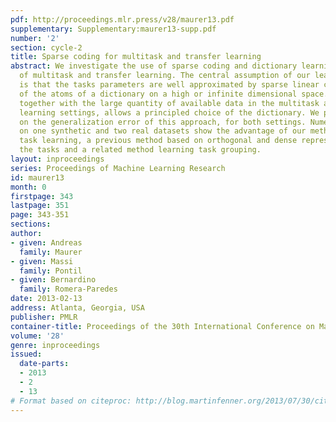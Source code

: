 ```yaml
---
pdf: http://proceedings.mlr.press/v28/maurer13.pdf
supplementary: Supplementary:maurer13-supp.pdf
number: '2'
section: cycle-2
title: Sparse coding for multitask and transfer learning
abstract: We investigate the use of sparse coding and dictionary learning in the context
  of multitask and transfer learning. The central assumption of our learning method
  is that the tasks parameters are well approximated by sparse linear combinations
  of the atoms of a dictionary on a high or infinite dimensional space. This assumption,
  together with the large quantity of available data in the multitask and transfer
  learning settings, allows a principled choice of the dictionary. We provide bounds
  on the generalization error of this approach, for both settings. Numerical experiments
  on one synthetic and two real datasets show the advantage of our method over single
  task learning, a previous method based on orthogonal and dense representation of
  the tasks and a related method learning task grouping.
layout: inproceedings
series: Proceedings of Machine Learning Research
id: maurer13
month: 0
firstpage: 343
lastpage: 351
page: 343-351
sections: 
author:
- given: Andreas
  family: Maurer
- given: Massi
  family: Pontil
- given: Bernardino
  family: Romera-Paredes
date: 2013-02-13
address: Atlanta, Georgia, USA
publisher: PMLR
container-title: Proceedings of the 30th International Conference on Machine Learning
volume: '28'
genre: inproceedings
issued:
  date-parts:
  - 2013
  - 2
  - 13
# Format based on citeproc: http://blog.martinfenner.org/2013/07/30/citeproc-yaml-for-bibliographies/
---
```

